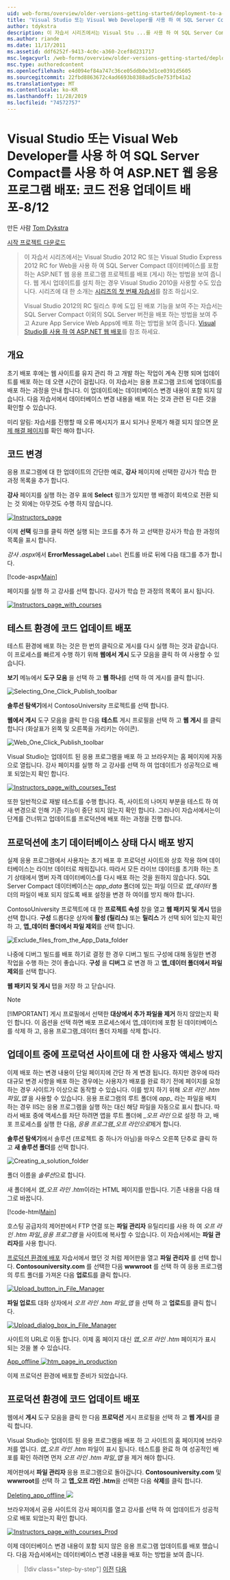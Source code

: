 ```yaml
---
uid: web-forms/overview/older-versions-getting-started/deployment-to-a-hosting-provider/deployment-to-a-hosting-provider-deploying-a-code-only-update-8-of-12
title: 'Visual Studio 또는 Visual Web Developer를 사용 하 여 SQL Server Compact를 사용 하 여 ASP.NET 웹 응용 프로그램 배포: 코드 전용 업데이트 배포-8/12 | Microsoft Docs'
author: tdykstra
description: 이 자습서 시리즈에서는 Visual Stu ...를 사용 하 여 SQL Server Compact 데이터베이스를 포함 하는 ASP.NET 웹 응용 프로그램 프로젝트를 배포 (게시) 하는 방법을 보여 줍니다.
ms.author: riande
ms.date: 11/17/2011
ms.assetid: ddf6252f-9413-4c0c-a360-2cef8d231717
msc.legacyurl: /web-forms/overview/older-versions-getting-started/deployment-to-a-hosting-provider/deployment-to-a-hosting-provider-deploying-a-code-only-update-8-of-12
msc.type: authoredcontent
ms.openlocfilehash: e4d094ef84a747c36ce05ddb0e3d1ce0391d5605
ms.sourcegitcommit: 22fbd8863672c4ad6693b8388ad5c8e753fb41a2
ms.translationtype: MT
ms.contentlocale: ko-KR
ms.lasthandoff: 11/28/2019
ms.locfileid: "74572757"
---
```

# <a name="deploying-an-aspnet-web-application-with-sql-server-compact-using-visual-studio-or-visual-web-developer-deploying-a-code-only-update---8-of-12"></a>Visual Studio 또는 Visual Web Developer를 사용 하 여 SQL Server Compact를 사용 하 여 ASP.NET 웹 응용 프로그램 배포: 코드 전용 업데이트 배포-8/12

만든 사람 [Tom Dykstra](https://github.com/tdykstra)

[시작 프로젝트 다운로드](https://code.msdn.microsoft.com/Deploying-an-ASPNET-Web-4e31366b)

> 이 자습서 시리즈에서는 Visual Studio 2012 RC 또는 Visual Studio Express 2012 RC for Web을 사용 하 여 SQL Server Compact 데이터베이스를 포함 하는 ASP.NET 웹 응용 프로그램 프로젝트를 배포 (게시) 하는 방법을 보여 줍니다. 웹 게시 업데이트를 설치 하는 경우 Visual Studio 2010을 사용할 수도 있습니다. 시리즈에 대 한 소개는 [시리즈의 첫 번째 자습서](deployment-to-a-hosting-provider-introduction-1-of-12.md)를 참조 하십시오.
> 
> Visual Studio 2012의 RC 릴리스 후에 도입 된 배포 기능을 보여 주는 자습서는 SQL Server Compact 이외의 SQL Server 버전을 배포 하는 방법을 보여 주고 Azure App Service Web Apps에 배포 하는 방법을 보여 줍니다. [Visual Studio를 사용 하 여 ASP.NET 웹 배포](../../deployment/visual-studio-web-deployment/introduction.md)를 참조 하세요.

## <a name="overview"></a>개요

초기 배포 후에는 웹 사이트를 유지 관리 하 고 개발 하는 작업이 계속 진행 되며 업데이트를 배포 하는 데 오랜 시간이 걸립니다. 이 자습서는 응용 프로그램 코드에 업데이트를 배포 하는 과정을 안내 합니다. 이 업데이트에는 데이터베이스 변경 내용이 포함 되지 않습니다. 다음 자습서에서 데이터베이스 변경 내용을 배포 하는 것과 관련 된 다른 것을 확인할 수 있습니다.

미리 알림: 자습서를 진행할 때 오류 메시지가 표시 되거나 문제가 해결 되지 않으면 [문제 해결 페이지](deployment-to-a-hosting-provider-creating-and-installing-deployment-packages-12-of-12.md)를 확인 해야 합니다.

## <a name="making-a-code-change"></a>코드 변경

응용 프로그램에 대 한 업데이트의 간단한 예로, **강사** 페이지에 선택한 강사가 학습 한 과정 목록을 추가 합니다.

**강사** 페이지를 실행 하는 경우 표에 **Select** 링크가 있지만 행 배경이 회색으로 전환 되는 것 외에는 아무것도 수행 하지 않습니다.

[![Instructors_page](deployment-to-a-hosting-provider-deploying-a-code-only-update-8-of-12/_static/image2.png)](deployment-to-a-hosting-provider-deploying-a-code-only-update-8-of-12/_static/image1.png)

이제 **선택** 링크를 클릭 하면 실행 되는 코드를 추가 하 고 선택한 강사가 학습 한 과정의 목록을 표시 합니다.

*강사 .aspx*에서 **ErrorMessageLabel** `Label` 컨트롤 바로 뒤에 다음 태그를 추가 합니다.

[!code-aspx[Main](deployment-to-a-hosting-provider-deploying-a-code-only-update-8-of-12/samples/sample1.aspx)]

페이지를 실행 하 고 강사를 선택 합니다. 강사가 학습 한 과정의 목록이 표시 됩니다.

[![Instructors_page_with_courses](deployment-to-a-hosting-provider-deploying-a-code-only-update-8-of-12/_static/image4.png)](deployment-to-a-hosting-provider-deploying-a-code-only-update-8-of-12/_static/image3.png)

## <a name="deploying-the-code-update-to-the-test-environment"></a>테스트 환경에 코드 업데이트 배포

테스트 환경에 배포 하는 것은 한 번의 클릭으로 게시를 다시 실행 하는 것과 같습니다. 이 프로세스를 빠르게 수행 하기 위해 **웹에서 게시** 도구 모음을 클릭 하 여 사용할 수 있습니다.

**보기** 메뉴에서 **도구 모음** 을 선택 하 고 **웹 하나**를 선택 하 여 게시를 클릭 합니다.

![Selecting_One_Click_Publish_toolbar](deployment-to-a-hosting-provider-deploying-a-code-only-update-8-of-12/_static/image5.png)

**솔루션 탐색기**에서 ContosoUniversity 프로젝트를 선택 합니다.

**웹에서 게시** 도구 모음을 클릭 한 다음 **테스트** 게시 프로필을 선택 하 고 **웹 게시** 를 클릭 합니다 (화살표가 왼쪽 및 오른쪽을 가리키는 아이콘).

![Web_One_Click_Publish_toolbar](deployment-to-a-hosting-provider-deploying-a-code-only-update-8-of-12/_static/image6.png)

Visual Studio는 업데이트 된 응용 프로그램을 배포 하 고 브라우저는 홈 페이지에 자동으로 열립니다. 강사 페이지를 실행 하 고 강사를 선택 하 여 업데이트가 성공적으로 배포 되었는지 확인 합니다.

[![Instructors_page_with_courses_Test](deployment-to-a-hosting-provider-deploying-a-code-only-update-8-of-12/_static/image8.png)](deployment-to-a-hosting-provider-deploying-a-code-only-update-8-of-12/_static/image7.png)

또한 일반적으로 재발 테스트를 수행 합니다. 즉, 사이트의 나머지 부분을 테스트 하 여 새 변경으로 인해 기존 기능이 중단 되지 않는지 확인 합니다. 그러나이 자습서에서는이 단계를 건너뛰고 업데이트를 프로덕션에 배포 하는 과정을 진행 합니다.

## <a name="preventing-redeployment-of-the-initial-database-state-to-production"></a>프로덕션에 초기 데이터베이스 상태 다시 배포 방지

실제 응용 프로그램에서 사용자는 초기 배포 후 프로덕션 사이트와 상호 작용 하며 데이터베이스는 라이브 데이터로 채워집니다. 따라서 모든 라이브 데이터를 초기화 하는 초기 상태에서 멤버 자격 데이터베이스를 다시 배포 하는 것을 원하지 않습니다. SQL Server Compact 데이터베이스는 *app\_data* 폴더에 있는 파일 이므로 *앱\_데이터* 폴더의 파일이 배포 되지 않도록 배포 설정을 변경 하 여이를 방지 해야 합니다.

ContosoUniversity 프로젝트에 대 한 **프로젝트 속성** 창을 열고 **웹 패키지 및 게시** 탭을 선택 합니다. **구성** 드롭다운 상자에 **활성 (릴리스)** 또는 **릴리스** 가 선택 되어 있는지 확인 하 고, **앱\_데이터 폴더에서 파일 제외**를 선택 합니다.

![Exclude_files_from_the_App_Data_folder](deployment-to-a-hosting-provider-deploying-a-code-only-update-8-of-12/_static/image9.png)

나중에 디버그 빌드를 배포 하기로 결정 한 경우 디버그 빌드 구성에 대해 동일한 변경 작업을 수행 하는 것이 좋습니다. **구성** 을 **디버그** 로 변경 하 고 **앱\_데이터 폴더에서 파일 제외**를 선택 합니다.

**웹 패키지 및 게시** 탭을 저장 하 고 닫습니다.

> [!NOTE] 
> 
> [!IMPORTANT]
> 게시 프로필에서 선택한 **대상에서 추가 파일을 제거** 하지 않았는지 확인 합니다. 이 옵션을 선택 하면 배포 프로세스에서 앱\_데이터에 포함 된 데이터베이스를 삭제 하 고, 응용 프로그램\_데이터 폴더 자체를 삭제 합니다.

## <a name="preventing-user-access-to-the-production-site-during-update"></a>업데이트 중에 프로덕션 사이트에 대 한 사용자 액세스 방지

이제 배포 하는 변경 내용이 단일 페이지에 간단 하 게 변경 됩니다. 하지만 경우에 따라 대규모 변경 사항을 배포 하는 경우에는 사용자가 배포를 완료 하기 전에 페이지를 요청 하는 경우 사이트가 이상으로 동작할 수 있습니다. 이를 방지 하기 위해 *오프 라인 .htm 파일\_앱* 을 사용할 수 있습니다. 응용 프로그램의 루트 폴더에 *app\_* 라는 파일을 배치 하는 경우 IIS는 응용 프로그램을 실행 하는 대신 해당 파일을 자동으로 표시 합니다. 따라서 배포 중에 액세스를 차단 하려면 앱을 루트 폴더에 *\_오프 라인* 으로 설정 하 고, 배포 프로세스를 실행 한 다음, *응용 프로그램\_오프 라인으로*제거 합니다.

**솔루션 탐색기**에서 솔루션 (프로젝트 중 하나가 아님)을 마우스 오른쪽 단추로 클릭 하 고 **새 솔루션 폴더**를 선택 합니다.

![Creating_a_solution_folder](deployment-to-a-hosting-provider-deploying-a-code-only-update-8-of-12/_static/image10.png)

폴더 이름을 *솔루션*으로 합니다.

새 폴더에서 *앱\_오프 라인 .htm*이라는 HTML 페이지를 만듭니다. 기존 내용을 다음 태그로 바꿉니다.

[!code-html[Main](deployment-to-a-hosting-provider-deploying-a-code-only-update-8-of-12/samples/sample2.html)]

호스팅 공급자의 제어판에서 FTP 연결 또는 **파일 관리자** 유틸리티를 사용 하 여 *오프 라인 .htm 파일\_응용 프로그램* 을 사이트에 복사할 수 있습니다. 이 자습서에서는 **파일 관리자**를 사용 합니다.

[프로덕션 환경에 배포](deployment-to-a-hosting-provider-deploying-to-the-production-environment-7-of-12.md) 자습서에서 했던 것 처럼 제어판을 열고 **파일 관리자** 를 선택 합니다. **Contosouniversity.com** 를 선택한 다음 **wwwroot** 를 선택 하 여 응용 프로그램의 루트 폴더를 가져온 다음 **업로드**를 클릭 합니다.

[![Upload_button_in_File_Manager](deployment-to-a-hosting-provider-deploying-a-code-only-update-8-of-12/_static/image12.png)](deployment-to-a-hosting-provider-deploying-a-code-only-update-8-of-12/_static/image11.png)

**파일 업로드** 대화 상자에서 *오프 라인 .htm 파일\_앱* 을 선택 하 고 **업로드**를 클릭 합니다.

[![Upload_dialog_box_in_File_Manager](deployment-to-a-hosting-provider-deploying-a-code-only-update-8-of-12/_static/image14.png)](deployment-to-a-hosting-provider-deploying-a-code-only-update-8-of-12/_static/image13.png)

사이트의 URL로 이동 합니다. 이제 홈 페이지 대신 *앱\_오프 라인 .htm* 페이지가 표시 되는 것을 볼 수 있습니다.

[App_offline ![htm_page_in_production](deployment-to-a-hosting-provider-deploying-a-code-only-update-8-of-12/_static/image16.png)](deployment-to-a-hosting-provider-deploying-a-code-only-update-8-of-12/_static/image15.png)

이제 프로덕션 환경에 배포할 준비가 되었습니다.

## <a name="deploying-the-code-update-to-the-production-environment"></a>프로덕션 환경에 코드 업데이트 배포

웹에서 **게시** 도구 모음을 클릭 한 다음 **프로덕션** 게시 프로필을 선택 하 고 **웹 게시**를 클릭 합니다.

Visual Studio는 업데이트 된 응용 프로그램을 배포 하 고 사이트의 홈 페이지에 브라우저를 엽니다. *앱\_오프 라인 .htm* 파일이 표시 됩니다. 테스트를 완료 하 여 성공적인 배포를 확인 하려면 먼저 *오프 라인 .htm 파일\_앱* 을 제거 해야 합니다.

제어판에서 **파일 관리자** 응용 프로그램으로 돌아갑니다. **Contosouniversity.com** 및 **wwwroot**를 선택 하 고 **앱\_오프 라인 .htm**을 선택한 다음 **삭제**를 클릭 합니다.

[Deleting_app_offline ![](deployment-to-a-hosting-provider-deploying-a-code-only-update-8-of-12/_static/image18.png)](deployment-to-a-hosting-provider-deploying-a-code-only-update-8-of-12/_static/image17.png)

브라우저에서 공용 사이트의 강사 페이지를 열고 강사를 선택 하 여 업데이트가 성공적으로 배포 되었는지 확인 합니다.

[![Instructors_page_with_courses_Prod](deployment-to-a-hosting-provider-deploying-a-code-only-update-8-of-12/_static/image20.png)](deployment-to-a-hosting-provider-deploying-a-code-only-update-8-of-12/_static/image19.png)

이제 데이터베이스 변경 내용이 포함 되지 않은 응용 프로그램 업데이트를 배포 했습니다. 다음 자습서에서는 데이터베이스 변경 내용을 배포 하는 방법을 보여 줍니다.

> [!div class="step-by-step"]
> [이전](deployment-to-a-hosting-provider-deploying-to-the-production-environment-7-of-12.md)
> [다음](deployment-to-a-hosting-provider-deploying-a-database-update-9-of-12.md)
